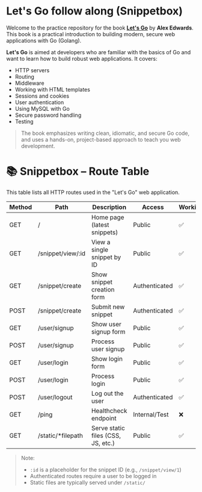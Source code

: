 # Let's Go follow along (Snippetbox)

Welcome to the practice repository for the book **[Let's Go](https://lets-go.alexedwards.net)** by **Alex Edwards**. This book is a practical introduction to building modern, secure web applications with Go (Golang).

**Let's Go** is aimed at developers who are familiar with the basics of Go and want to learn how to build robust web applications. It covers:

- HTTP servers
- Routing
- Middleware
- Working with HTML templates
- Sessions and cookies
- User authentication
- Using MySQL with Go
- Secure password handling
- Testing

> The book emphasizes writing clean, idiomatic, and secure Go code, and uses a hands-on, project-based approach to teach you web development.

# 📚 Snippetbox – Route Table

This table lists all HTTP routes used in the "Let's Go" web application.

| Method | Path               | Description                        | Access        | Working |
| ------ | ------------------ | ---------------------------------- | ------------- | ------- |
| GET    | /                  | Home page (latest snippets)        | Public        | ✅      |
| GET    | /snippet/view/:id  | View a single snippet by ID        | Public        | ✅      |
| GET    | /snippet/create    | Show snippet creation form         | Authenticated | ✅      |
| POST   | /snippet/create    | Submit new snippet                 | Authenticated | ✅      |
| GET    | /user/signup       | Show user signup form              | Public        | ✅      |
| POST   | /user/signup       | Process user signup                | Public        | ✅      |
| GET    | /user/login        | Show login form                    | Public        | ✅      |
| POST   | /user/login        | Process login                      | Public        | ✅      |
| POST   | /user/logout       | Log out the user                   | Authenticated | ✅      |
| GET    | /ping              | Healthcheck endpoint               | Internal/Test | ❌      |
| GET    | /static/\*filepath | Serve static files (CSS, JS, etc.) | Public        | ✅      |

> Note:
>
> - `:id` is a placeholder for the snippet ID (e.g., `/snippet/view/1`)
> - Authenticated routes require a user to be logged in
> - Static files are typically served under `/static/`
